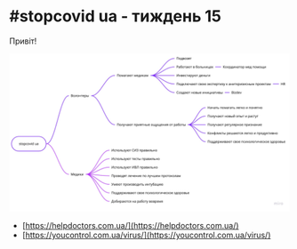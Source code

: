 # \#stopcovid ua - тиждень 15

Привіт!

![](../.gitbook/assets/stopcovid-ua-3.jpg)

* [https://helpdoctors.com.ua/](https://helpdoctors.com.ua/)
* [https://youcontrol.com.ua/virus/](https://youcontrol.com.ua/virus/)

